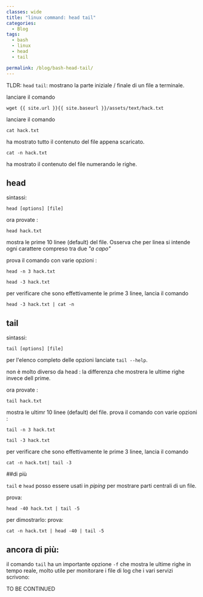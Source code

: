 ```yaml
---
classes: wide
title: "linux command: head tail"
categories:
  - Blog
tags:
  - bash
  - linux 
  - head 
  - tail 

permalink: /blog/bash-head-tail/
---
```

TLDR: `head` `tail`: mostrano la parte iniziale / finale di un file a terminale.


lanciare il comando
```console 
wget {{ site.url }}{{ site.baseurl }}/assets/text/hack.txt 
```


lanciare il comando 
```console 
cat hack.txt 
```
ha mostrato tutto il contenuto del file appena scaricato.

```console 
cat -n hack.txt 
```
ha mostrato il contenuto del file numerando le righe.

## head
sintassi:

```console
head [options] [file]
````

ora provate :
```console 
head hack.txt 
```
mostra le prime 10 linee (default) del file. Osserva che per linea si intende ogni carattere compreso tra due _"a capo"_

prova il comando con varie opzioni :
```console 
head -n 3 hack.txt 
```

```console 
head -3 hack.txt 
```

per verificare che sono effettivamente le prime 3 linee, lancia il comando

```console 
head -3 hack.txt | cat -n
```

## tail 

sintassi:

```console
tail [options] [file]
````

per l'elenco completo delle opzioni lanciate `tail --help`.

non è molto diverso da head : la differenza che mostrera le ultime righe invece dell prime.



ora provate :
```console 
tail hack.txt 
```
mostra le ultimr 10 linee (default) del file.
prova il comando con varie opzioni :
```console 
tail -n 3 hack.txt 
```

```console 
tail -3 hack.txt 
```

per verificare che sono effettivamente le prime 3 linee, lancia il comando

```console 
cat -n hack.txt| tail -3
```


##di più

`tail` e `head` posso essere usati in _piping_  per mostrare parti centrali di un file.

prova:
```console 
head -40 hack.txt | tail -5
```

per dimostrarlo:
prova:
```console 
cat -n hack.txt | head -40 | tail -5
```


## ancora di più:

il comando `tail` ha un importante opzione `-f` che mostra le ultime righe in tempo reale, molto utile per monitorare i file di log che i vari servizi scrivono:

TO BE CONTINUED

